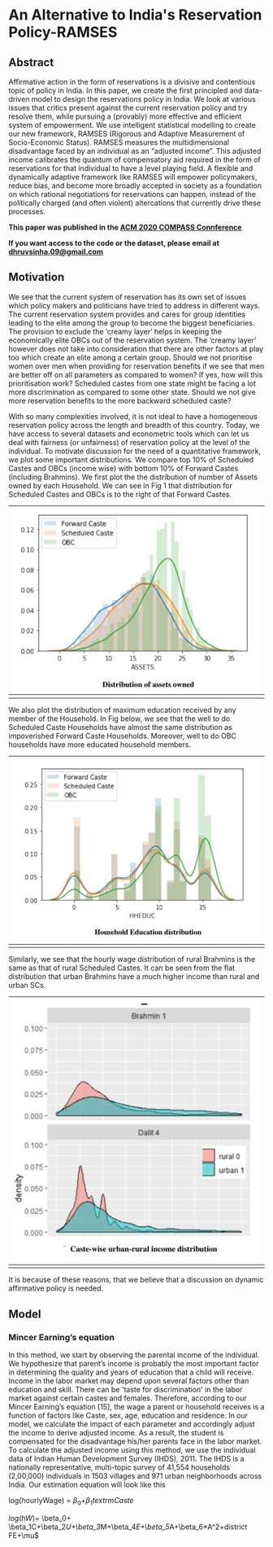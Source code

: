 # An Alternative to India's Reservation Policy-RAMSES

## Abstract 

Affirmative action in the form of reservations is a divisive
and contentious topic of policy in India. In this paper, we
create the first principled and data-driven model to design the
reservations policy in India. We look at various issues that
critics present against the current reservation policy and try
resolve them, while pursuing a (provably) more effective and
efficient system of empowerment. We use intelligent statistical
modelling to create our new framework, RAMSES (Rigorous
and Adaptive Measurement of Socio-Economic Status). RAMSES measures the multidimensional disadvantage faced by an
individual as an “adjusted income”. This adjusted income calibrates the quantum of compensatory aid required in the form
of reservations for that individual to have a level playing field.
A flexible and dynamically adaptive framework like RAMSES
will empower policymakers, reduce bias, and become more
broadly accepted in society as a foundation on which rational
negotiations for reservations can happen, instead of the politically charged (and often violent) altercations that currently
drive these processes.

**This paper was published in the [ACM 2020 COMPASS Connference](https://dl.acm.org/doi/abs/10.1145/3378393.3402240)**

**If you want access to the code or the dataset, please email at dhruvsinha.09@gmail.com**

## Motivation

We see that the current system of reservation has its own set
of issues which policy makers and politicians have tried to
address in different ways. The current reservation system
provides and cares for group identities leading to the elite
among the group to become the biggest beneficiaries. The
provision to exclude the ‘creamy layer’ helps in keeping the
economically elite OBCs out of the reservation system. The
‘creamy layer’ however does not take into consideration that
there are other factors at play too which create an elite among
a certain group. Should we not prioritise women over men
when providing for reservation benefits if we see that men are
better off on all parameters as compared to women? If yes,
how will this prioritisation work? Scheduled castes from one
state might be facing a lot more discrimination as compared to
some other state. Should we not give more reservation benefits
to the more backward scheduled caste?

With so many complexities involved, it is not ideal to have a
homogeneous reservation policy across the length and breadth
of this country. Today, we have access to several datasets
and econometric tools which can let us deal with fairness (or
unfairness) of reservation policy at the level of the individual.
To motivate discussion for the need of a quantitative framework, we plot some important distributions. We compare top
10% of Scheduled Castes and OBCs (income wise) with bottom 10% of Forward Castes (including Brahmins). We first
plot the the distribution of number of Assets owned by each
Household. We can see in Fig 1 that distribution for Scheduled Castes and
OBCs is to the right of that Forward Castes.

| ![assests.jpg](/ramses-images/assets.jpg) | 
|:--:| 
||

We also plot the distribution of maximum education received
by any member of the Household. In Fig below, we see that the well to do Scheduled Caste
Households have almost the same distribution as impoverished Forward Caste Households. Moreover, well to do OBC
households have more educated household members. 

| ![education.jpg](/ramses-images/education.jpg) | 
|:--:| 
||

Similarly, we see that the
hourly wage distribution of rural Brahmins is the same as
that of rural Scheduled Castes. It can be seen from the flat
distribution that urban Brahmins have a much higher income
than rural and urban SCs.


| ![education.jpg](/ramses-images/rural_urban.jpg) | 
|:--:| 
||

It is because of these reasons, that we believe that a discussion on dynamic affirmative policy is needed. 

## Model

### Mincer Earning’s equation

In this method, we start by observing the parental income
of the individual. We hypothesize that parent’s income is probably the most important factor in determining the quality and
years of education that a child will receive. Income in the labor
market may depend upon several factors other than education
and skill. There can be 'taste for discrimination' in the labor
market against certain castes and females. Therefore, according to our Mincer Earning’s equation [15], the wage a parent or
household receives is a function of factors like Caste, sex, age,
education and residence. In our model, we calculate the impact
of each parameter and accordingly adjust the income to derive
adjusted income. As a result, the student is compensated for
the disadvantage his/her parents face in the labor market. To
calculate the adjusted income using this method, we use the
individual data of Indian Human Development Survey (IHDS),
2011. The IHDS is a nationally representative, multi-topic
survey of 41,554 households (2,00,000) individuals in 1503
villages and 971 urban neighborhoods across India. Our
estimation equation will look like this

log(hourlyWage) = $\beta_0$+$\beta_1textrm{Caste}$

$log(hW)$= \beta_0+ \beta_1C+\beta_2*U+\beta_3*M+\beta_4*E+\beta_5*A+\beta_6*A^2+district FE+\mu$


